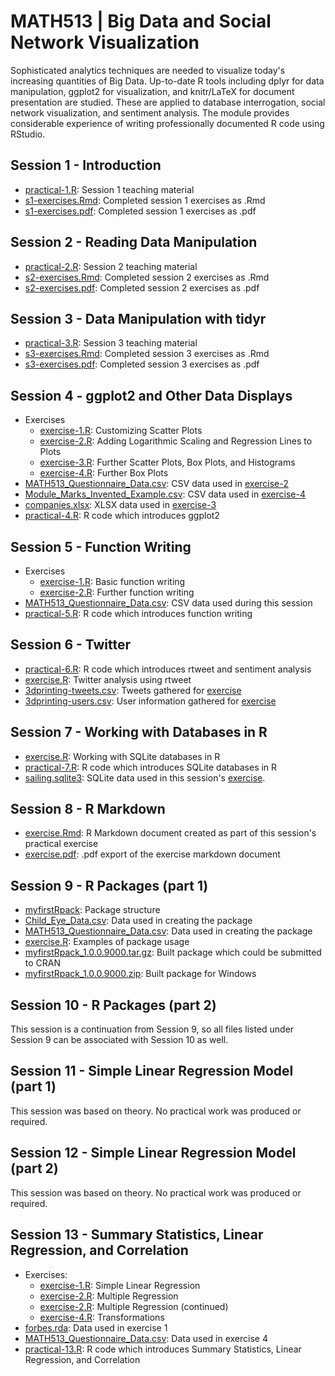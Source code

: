 # MATH513 | Big Data and Social Network Visualization
Sophisticated analytics techniques are needed to visualize today's increasing quantities of Big Data. Up-to-date R tools including dplyr for data manipulation, ggplot2 for visualization, and knitr/LaTeX for document presentation are studied. These are applied to database interrogation, social network visualization, and sentiment analysis. The module provides considerable experience of writing professionally documented R code using RStudio.

## Session 1 - Introduction
* [practical-1.R](https://github.com/Mauzey/MSc-Data-Science-and-Business-Analytics/blob/main/MATH513/Session-01/practical-1.R): Session 1 teaching material
* [s1-exercises.Rmd](https://github.com/Mauzey/MSc-Data-Science-and-Business-Analytics/blob/main/MATH513/Session-01/s1-exercises.Rmd): Completed session 1 exercises as .Rmd
* [s1-exercises.pdf](https://github.com/Mauzey/MSc-Data-Science-and-Business-Analytics/blob/main/MATH513/Session-01/s1-exercises.pdf): Completed session 1 exercises as .pdf

## Session 2 - Reading Data Manipulation
* [practical-2.R](https://github.com/Mauzey/MSc-Data-Science-and-Business-Analytics/blob/main/MATH513/Session-02/practical-2.R): Session 2 teaching material
* [s2-exercises.Rmd](https://github.com/Mauzey/MSc-Data-Science-and-Business-Analytics/blob/main/MATH513/Session-02/s2-exercises.Rmd): Completed session 2 exercises as .Rmd
* [s2-exercises.pdf](https://github.com/Mauzey/MSc-Data-Science-and-Business-Analytics/blob/main/MATH513/Session-02/s2-exercises.pdf): Completed session 2 exercises as .pdf

## Session 3 - Data Manipulation with tidyr
* [practical-3.R](https://github.com/Mauzey/MSc-Data-Science-and-Business-Analytics/blob/main/MATH513/Session-03/practical-3.R): Session 3 teaching material
* [s3-exercises.Rmd](https://github.com/Mauzey/MSc-Data-Science-and-Business-Analytics/blob/main/MATH513/Session-03/s3-exercises.Rmd): Completed session 3 exercises as .Rmd
* [s3-exercises.pdf](https://github.com/Mauzey/MSc-Data-Science-and-Business-Analytics/blob/main/MATH513/Session-03/s3-exercises.pdf): Completed session 3 exercises as .pdf

## Session 4 - ggplot2 and Other Data Displays
* Exercises
  * [exercise-1.R](https://github.com/Mauzey/MSc-Data-Science-and-Business-Analytics/blob/main/MATH513/Session-4/exercises/exercise-1.R): Customizing Scatter Plots
  * [exercise-2.R](https://github.com/Mauzey/MSc-Data-Science-and-Business-Analytics/blob/main/MATH513/Session-4/exercises/exercise-2.R): Adding Logarithmic Scaling and Regression Lines to Plots
  * [exercise-3.R](https://github.com/Mauzey/MSc-Data-Science-and-Business-Analytics/blob/main/MATH513/Session-4/exercises/exercise-3.R): Further Scatter Plots, Box Plots, and Histograms
  * [exercise-4.R](https://github.com/Mauzey/MSc-Data-Science-and-Business-Analytics/blob/main/MATH513/Session-4/exercises/exercise-4.R): Further Box Plots
* [MATH513_Questionnaire_Data.csv](https://github.com/Mauzey/MSc-Data-Science-and-Business-Analytics/blob/main/MATH513/Session-4/MATH513_Questionnaire_Data.csv): CSV data used in [exercise-2](https://github.com/Mauzey/MSc-Data-Science-and-Business-Analytics/blob/main/MATH513/Session-4/exercises/exercise-2.R)
* [Module_Marks_Invented_Example.csv](https://github.com/Mauzey/MSc-Data-Science-and-Business-Analytics/blob/main/MATH513/Session-4/Module_Marks_Invented_Example.csv): CSV data used in [exercise-4](https://github.com/Mauzey/MSc-Data-Science-and-Business-Analytics/blob/main/MATH513/Session-4/exercises/exercise-4.R)
* [companies.xlsx](https://github.com/Mauzey/MSc-Data-Science-and-Business-Analytics/blob/main/MATH513/Session-4/companies.xlsx): XLSX data used in [exercise-3](https://github.com/Mauzey/MSc-Data-Science-and-Business-Analytics/blob/main/MATH513/Session-4/exercises/exercise-3.R)
* [practical-4.R](https://github.com/Mauzey/MSc-Data-Science-and-Business-Analytics/blob/main/MATH513/Session-4/practical-4.R): R code which introduces ggplot2

## Session 5 - Function Writing
* Exercises
  * [exercise-1.R](https://github.com/Mauzey/MSc-Data-Science-and-Business-Analytics/blob/main/MATH513/Session-5/exercises/exercise-1.R): Basic function writing
  * [exercise-2.R](https://github.com/Mauzey/MSc-Data-Science-and-Business-Analytics/blob/main/MATH513/Session-5/exercises/exercise-2.R): Further function writing
* [MATH513_Questionnaire_Data.csv](https://github.com/Mauzey/MSc-Data-Science-and-Business-Analytics/blob/main/MATH513/Session-5/MATH513_Questionnaire_Data.csv): CSV data used during this session
* [practical-5.R](https://github.com/Mauzey/MSc-Data-Science-and-Business-Analytics/blob/main/MATH513/Session-5/practical-5.R): R code which introduces function writing

## Session 6 - Twitter
* [practical-6.R](https://github.com/Mauzey/MSc-Data-Science-and-Business-Analytics/blob/main/MATH513/Session-6/practical-6.R): R code which introduces rtweet and sentiment analysis
* [exercise.R](https://github.com/Mauzey/MSc-Data-Science-and-Business-Analytics/blob/main/MATH513/Session-6/exercise.R): Twitter analysis using rtweet
* [3dprinting-tweets.csv](https://github.com/Mauzey/MSc-Data-Science-and-Business-Analytics/blob/main/MATH513/Session-6/3dprinting-tweets.csv): Tweets gathered for [exercise](https://github.com/Mauzey/MSc-Data-Science-and-Business-Analytics/blob/main/MATH513/Session-6/exercise.R)
* [3dprinting-users.csv](https://github.com/Mauzey/MSc-Data-Science-and-Business-Analytics/blob/main/MATH513/Session-6/3dprinting-users.csv): User information gathered for [exercise](https://github.com/Mauzey/MSc-Data-Science-and-Business-Analytics/blob/main/MATH513/Session-6/exercise.R)

## Session 7 - Working with Databases in R
* [exercise.R](https://github.com/Mauzey/MSc-Data-Science-and-Business-Analytics/blob/main/MATH513/Session-7/exercise.R): Working with SQLite databases in R
* [practical-7.R](https://github.com/Mauzey/MSc-Data-Science-and-Business-Analytics/blob/main/MATH513/Session-7/practical-7.R): R code which introduces SQLite databases in R
* [sailing.sqlite3](https://github.com/Mauzey/MSc-Data-Science-and-Business-Analytics/blob/main/MATH513/Session-7/sailing.sqlite3): SQLite data used in this session's [exercise](https://github.com/Mauzey/MSc-Data-Science-and-Business-Analytics/blob/main/MATH513/Session-7/exercise.R).

## Session 8 - R Markdown
* [exercise.Rmd](https://github.com/Mauzey/MSc-Data-Science-and-Business-Analytics/blob/main/MATH513/Session-8/exercise.Rmd): R Markdown document created as part of this session's practical exercise
* [exercise.pdf](https://github.com/Mauzey/MSc-Data-Science-and-Business-Analytics/blob/main/MATH513/Session-8/exercise.pdf): .pdf export of the exercise markdown document

## Session 9 - R Packages (part 1)
* [myfirstRpack](https://github.com/Mauzey/MSc-Data-Science-and-Business-Analytics/tree/main/MATH513/Session-9/myfirstRpack): Package structure
* [Child_Eye_Data.csv](https://github.com/Mauzey/MSc-Data-Science-and-Business-Analytics/blob/main/MATH513/Session-9/Child_Eye_Data.csv): Data used in creating the package
* [MATH513_Questionnaire_Data.csv](https://github.com/Mauzey/MSc-Data-Science-and-Business-Analytics/blob/main/MATH513/Session-9/MATH513_Questionnaire_Data.csv): Data used in creating the package
* [exercise.R](https://github.com/Mauzey/MSc-Data-Science-and-Business-Analytics/blob/main/MATH513/Session-9/exercise.R): Examples of package usage
* [myfirstRpack_1.0.0.9000.tar.gz](https://github.com/Mauzey/MSc-Data-Science-and-Business-Analytics/blob/main/MATH513/Session-9/myfirstRpack_1.0.0.9000.tar.gz): Built package which could be submitted to CRAN
* [myfirstRpack_1.0.0.9000.zip](https://github.com/Mauzey/MSc-Data-Science-and-Business-Analytics/blob/main/MATH513/Session-9/myfirstRpack_1.0.0.9000.zip): Built package for Windows

## Session 10 - R Packages (part 2)
This session is a continuation from Session 9, so all files listed under Session 9 can be associated with Session 10 as well.

## Session 11 - Simple Linear Regression Model (part 1)
This session was based on theory. No practical work was produced or required.

## Session 12 - Simple Linear Regression Model (part 2)
This session was based on theory. No practical work was produced or required.

## Session 13 - Summary Statistics, Linear Regression, and Correlation
* Exercises:
  * [exercise-1.R](https://github.com/Mauzey/MSc-Data-Science-and-Business-Analytics/blob/main/MATH513/Session-13/exercise-1.R): Simple Linear Regression
  * [exercise-2.R](https://github.com/Mauzey/MSc-Data-Science-and-Business-Analytics/blob/main/MATH513/Session-13/exercise-2.R): Multiple Regression
  * [exercise-2.R](https://github.com/Mauzey/MSc-Data-Science-and-Business-Analytics/blob/main/MATH513/Session-13/exercise-3.R): Multiple Regression (continued)
  * [exercise-4.R](https://github.com/Mauzey/MSc-Data-Science-and-Business-Analytics/blob/main/MATH513/Session-13/exercise-4.R): Transformations
* [forbes.rda](https://github.com/Mauzey/MSc-Data-Science-and-Business-Analytics/blob/main/MATH513/Session-13/forbes.rda): Data used in exercise 1
* [MATH513_Questionnaire_Data.csv](https://github.com/Mauzey/MSc-Data-Science-and-Business-Analytics/blob/main/MATH513/Session-13/MATH513_Questionnaire_Data.csv): Data used in exercise 4
* [practical-13.R](https://github.com/Mauzey/MSc-Data-Science-and-Business-Analytics/blob/main/MATH513/Session-13/practical-13.R): R code which introduces Summary Statistics, Linear Regression, and Correlation
